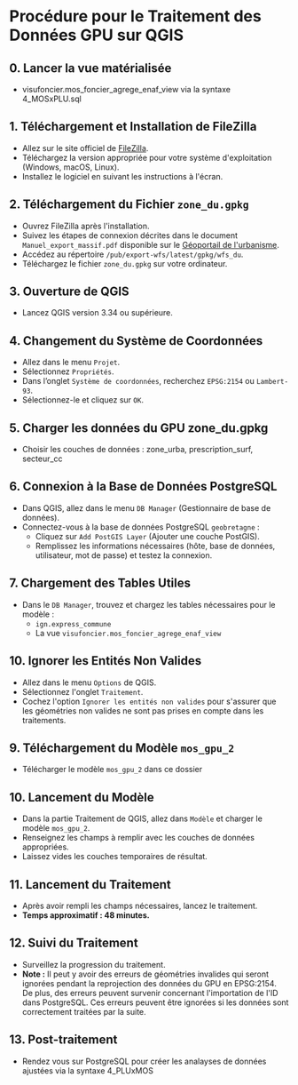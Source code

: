 # Procédure pour le Traitement des Données GPU sur QGIS

## 0. Lancer la vue matérialisée 
- visufoncier.mos_foncier_agrege_enaf_view via la syntaxe 4_MOSxPLU.sql

## 1. Téléchargement et Installation de FileZilla
- Allez sur le site officiel de [FileZilla](https://filezilla-project.org/).
- Téléchargez la version appropriée pour votre système d'exploitation (Windows, macOS, Linux).
- Installez le logiciel en suivant les instructions à l'écran.

## 2. Téléchargement du Fichier `zone_du.gpkg`
- Ouvrez FileZilla après l'installation.
- Suivez les étapes de connexion décrites dans le document `Manuel_export_massif.pdf` disponible sur le [Géoportail de l'urbanisme](https://www.geoportail-urbanisme.gouv.fr/image/Manuel_export_massif.pdf).
- Accédez au répertoire `/pub/export-wfs/latest/gpkg/wfs_du`.
- Téléchargez le fichier `zone_du.gpkg` sur votre ordinateur.

## 3. Ouverture de QGIS
- Lancez QGIS version 3.34 ou supérieure.

## 4. Changement du Système de Coordonnées
- Allez dans le menu `Projet`.
- Sélectionnez `Propriétés`.
- Dans l’onglet `Système de coordonnées`, recherchez `EPSG:2154` ou `Lambert-93`.
- Sélectionnez-le et cliquez sur `OK`.

## 5. Charger les données du GPU zone_du.gpkg
- Choisir les couches de données : zone_urba, prescription_surf, secteur_cc

## 6. Connexion à la Base de Données PostgreSQL
- Dans QGIS, allez dans le menu `DB Manager` (Gestionnaire de base de données).
- Connectez-vous à la base de données PostgreSQL `geobretagne` :
  - Cliquez sur `Add PostGIS Layer` (Ajouter une couche PostGIS).
  - Remplissez les informations nécessaires (hôte, base de données, utilisateur, mot de passe) et testez la connexion.

## 7. Chargement des Tables Utiles
- Dans le `DB Manager`, trouvez et chargez les tables nécessaires pour le modèle :
  - `ign.express_commune`
  - La vue `visufoncier.mos_foncier_agrege_enaf_view`

## 10. Ignorer les Entités Non Valides
- Allez dans le menu `Options` de QGIS.
- Sélectionnez l'onglet `Traitement`.
- Cochez l'option `Ignorer les entités non valides` pour s'assurer que les géométries non valides ne sont pas prises en compte dans les traitements.
  
## 9. Téléchargement du Modèle `mos_gpu_2`
- Télécharger le modèle `mos_gpu_2` dans ce dossier
  
## 10. Lancement du Modèle
- Dans la partie Traitement de QGIS, allez dans `Modèle` et charger le modèle `mos_gpu_2`.
- Renseignez les champs à remplir avec les couches de données appropriées.
- Laissez vides les couches temporaires de résultat.

## 11. Lancement du Traitement
- Après avoir rempli les champs nécessaires, lancez le traitement.
- **Temps approximatif : 48 minutes.**

## 12. Suivi du Traitement
- Surveillez la progression du traitement.
- **Note :** Il peut y avoir des erreurs de géométries invalides qui seront ignorées pendant la reprojection des données du GPU en EPSG:2154. De plus, des erreurs peuvent survenir concernant l'importation de l'ID dans PostgreSQL. Ces erreurs peuvent être ignorées si les données sont correctement traitées par la suite.

## 13. Post-traitement
- Rendez vous sur PostgreSQL pour créer les analayses de données ajustées via la syntaxe 4_PLUxMOS

